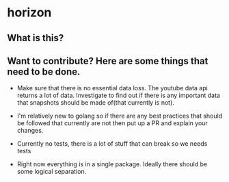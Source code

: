 # horizon

## What is this?

## Want to contribute? Here are some things that need to be done.

- Make sure that there is no essential data loss. The youtube data api returns a lot of data. Investigate to find out if there is any important data that snapshots should be made of(that currently is not).
  
- I'm relatively new to golang so if there are any best practices that should be followed that currently are not then put up a PR and explain your changes.

- Currently no tests, there is a lot of stuff that can break so we needs tests

- Right now everything is in a single package. Ideally there should be some logical separation.